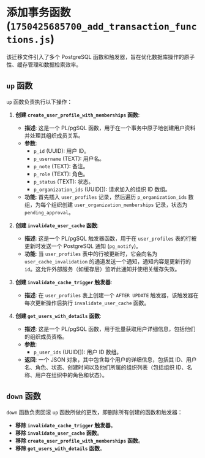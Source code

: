 # 添加事务函数 (`1750425685700_add_transaction_functions.js`)

该迁移文件引入了多个 PostgreSQL 函数和触发器，旨在优化数据库操作的原子性、缓存管理和数据检索效率。

## `up` 函数

`up` 函数负责执行以下操作：

1.  **创建 `create_user_profile_with_memberships` 函数**:
    -   **描述**: 这是一个 PL/pgSQL 函数，用于在一个事务中原子地创建用户资料并处理其组织成员关系。
    -   **参数**:
        -   `p_id` (UUID): 用户 ID。
        -   `p_username` (TEXT): 用户名。
        -   `p_note` (TEXT): 备注。
        -   `p_role` (TEXT): 角色。
        -   `p_status` (TEXT): 状态。
        -   `p_organization_ids` (UUID[]): 请求加入的组织 ID 数组。
    -   **功能**: 首先插入 `user_profiles` 记录，然后遍历 `p_organization_ids` 数组，为每个组织创建 `user_organization_memberships` 记录，状态为 `pending_approval`。

2.  **创建 `invalidate_user_cache` 函数**:
    -   **描述**: 这是一个 PL/pgSQL 触发器函数，用于在 `user_profiles` 表的行被更新时发送一个 PostgreSQL 通知 (`pg_notify`)。
    -   **功能**: 当 `user_profiles` 表中的行被更新时，它会向名为 `user_cache_invalidation` 的通道发送一个通知，通知内容是更新行的 `id`。这允许外部服务（如缓存层）监听此通知并使相关缓存失效。

3.  **创建 `invalidate_cache_trigger` 触发器**:
    -   **描述**: 在 `user_profiles` 表上创建一个 `AFTER UPDATE` 触发器，该触发器在每次更新操作后执行 `invalidate_user_cache` 函数。

4.  **创建 `get_users_with_details` 函数**:
    -   **描述**: 这是一个 PL/pgSQL 函数，用于批量获取用户详细信息，包括他们的组织成员资格。
    -   **参数**:
        -   `p_user_ids` (UUID[]): 用户 ID 数组。
    -   **返回**: 一个 JSON 对象，其中包含每个用户的详细信息，包括其 ID、用户名、角色、状态、创建时间以及他们所属的组织列表（包括组织 ID、名称、用户在组织中的角色和状态）。

## `down` 函数

`down` 函数负责回滚 `up` 函数所做的更改，即删除所有创建的函数和触发器：

-   **移除 `invalidate_cache_trigger` 触发器**。
-   **移除 `invalidate_user_cache` 函数**。
-   **移除 `create_user_profile_with_memberships` 函数**。
-   **移除 `get_users_with_details` 函数**。
